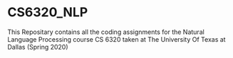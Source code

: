 # CS6320_NLP
This Repositary contains all the coding assignments for the Natural Language Processing course CS 6320 taken at The University Of Texas at Dallas (Spring 2020)
